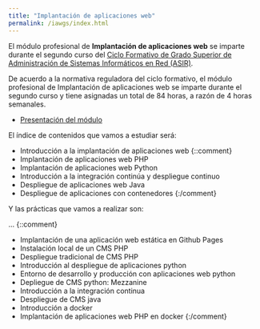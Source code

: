```yaml
---
title: "Implantación de aplicaciones web"
permalink: /iawgs/index.html
---
```


El módulo profesional de **Implantación de aplicaciones web** se imparte durante el segundo curso del [Ciclo Formativo de Grado Superior de Administración de Sistemas Informáticos en Red (ASIR)](http://www.aapri.es/curriculo/fp/asir).

De acuerdo a la normativa reguladora del ciclo formativo, el módulo profesional de Implantación de aplicaciones web se imparte durante el segundo curso y tiene asignadas un total de 84 horas, a razón de 4 horas semanales.

* [Presentación del módulo](http://josedom24.github.io/mod/iaw/presentacion#/)


El índice de contenidos que vamos a estudiar será:

* Introducción a la implantación de aplicaciones web
{::comment}
* Implantación de aplicaciones web PHP
* Implantación de aplicaciones web Python
* Introducción a la integración continúa y despliegue continuo
* Despliegue de aplicaciones web Java
* Despliegue de aplicaciones con contenedores
{:/comment}

Y las prácticas que vamos a realizar son:

...
{::comment}
* Implantación de una aplicación web estática en Github Pages
* Instalación local de un CMS PHP
* Despliegue tradicional de CMS PHP
* Introducción al despliegue de aplicaciones python
* Entorno de desarrollo y producción con aplicaciones web python
* Depliegue de CMS python: Mezzanine
* Introducción a la integración continua
* Despliegue de CMS java
* Introducción a docker
* Implantación de aplicaciones web PHP en docker
{:/comment}

